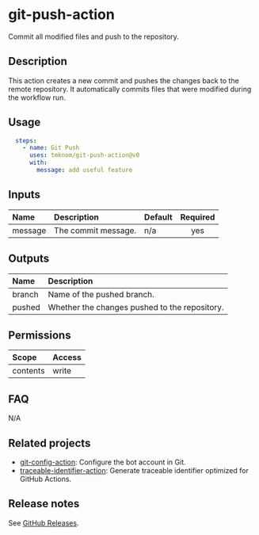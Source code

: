 # git-push-action

Commit all modified files and push to the repository.

<!-- actdocs start -->

## Description

This action creates a new commit and pushes the changes back to the remote repository.
It automatically commits files that were modified during the workflow run.

## Usage

```yaml
  steps:
    - name: Git Push
      uses: tmknom/git-push-action@v0
      with:
        message: add useful feature
```

## Inputs

| Name | Description | Default | Required |
| :--- | :---------- | :------ | :------: |
| message | The commit message. | n/a | yes |

## Outputs

| Name | Description |
| :--- | :---------- |
| branch | Name of the pushed branch. |
| pushed | Whether the changes pushed to the repository. |

<!-- actdocs end -->

## Permissions

| Scope    | Access |
| :------- | :----- |
| contents | write  |

## FAQ

N/A

## Related projects

- [git-config-action](https://github.com/tmknom/git-config-action): Configure the bot account in Git.
- [traceable-identifier-action](https://github.com/tmknom/traceable-identifier-action): Generate traceable identifier optimized for GitHub Actions.

## Release notes

See [GitHub Releases][releases].

[releases]: https://github.com/tmknom/git-push-action/releases
